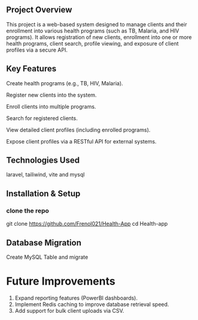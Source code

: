 ## Project Overview
This project is a web-based system designed to manage clients and their enrollment into various health programs (such as TB, Malaria, and HIV programs).
It allows registration of new clients, enrollment into one or more health programs, client search, profile viewing, and exposure of client profiles via a secure API.

## Key Features
Create health programs (e.g., TB, HIV, Malaria).

Register new clients into the system.

Enroll clients into multiple programs.

Search for registered clients.

View detailed client profiles (including enrolled programs).

Expose client profiles via a RESTful API for external systems.

## Technologies Used
laravel, tailiwind, vite and mysql
## Installation & Setup
### clone the repo
git clone https://github.com/Frenol021/Health-App
cd Health-app

## Database Migration
Create MySQL Table and migrate 

# Future Improvements
1. Expand reporting features (PowerBI dashboards).
2. Implement Redis caching to improve database retrieval speed.
3. Add support for bulk client uploads via CSV.


